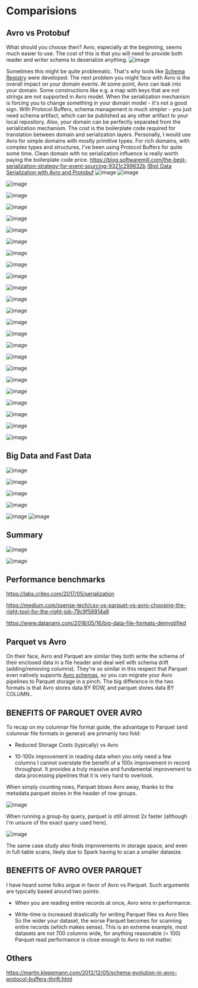 # Comparisions

## Avro vs Protobuf

What should you choose then? Avro, especially at the beginning, seems much easier to use. The cost of this is that you will need to provide both reader and writer schema to deserialize anything.
![image](media/Comparisions-image1.png)

Sometimes this might be quite problematic. That's why tools like [Schema Registry](https://www.confluent.io/confluent-schema-registry/) were developed.
The next problem you might face with Avro is the overall impact on your domain events. At some point, Avro can leak into your domain. Some constructions like e.g. a map with keys that are not strings are not supported in Avro model. When the serialization mechanism is forcing you to change something in your domain model - it's not a good sign.
With Protocol Buffers, schema management is much simpler - you just need schema artifact, which can be published as any other artifact to your local repository. Also, your domain can be perfectly separated from the serialization mechanism. The cost is the boilerplate code required for translation between domain and serialization layers.
Personally, I would use Avro for simple domains with mostly primitive types. For rich domains, with complex types and structures, I've been using Protocol Buffers for quite some time. Clean domain with no serialization influence is really worth paying the boilerplate code price.
<https://blog.softwaremill.com/the-best-serialization-strategy-for-event-sourcing-9321c299632b>
[(Big) Data Serialization with Avro and Protobuf](https://www.slideshare.net/gschmutz/big-data-serialization-with-avro-and-protobuf)
![image](media/Comparisions-image2.png)
![image](media/Comparisions-image3.png)

![image](media/Comparisions-image4.png)

![image](media/Comparisions-image5.png)

![image](media/Comparisions-image6.png)

![image](media/Comparisions-image7.png)

![image](media/Comparisions-image8.png)

![image](media/Comparisions-image9.png)

![image](media/Comparisions-image10.png)

![image](media/Comparisions-image11.png)

![image](media/Comparisions-image12.png)

![image](media/Comparisions-image13.png)

![image](media/Comparisions-image14.png)

![image](media/Comparisions-image15.png)

![image](media/Comparisions-image16.png)

![image](media/Comparisions-image17.png)

![image](media/Comparisions-image18.png)

![image](media/Comparisions-image19.png)

![image](media/Comparisions-image20.png)

![image](media/Comparisions-image21.png)

![image](media/Comparisions-image22.png)

![image](media/Comparisions-image23.png)

![image](media/Comparisions-image24.png)

![image](media/Comparisions-image25.png)

![image](media/Comparisions-image26.png)

## Big Data and Fast Data

![image](media/Comparisions-image27.png)

![image](media/Comparisions-image28.png)

![image](media/Comparisions-image29.png)

![image](media/Comparisions-image30.png)

![image](media/Comparisions-image31.png)
![image](media/Comparisions-image32.png)

## Summary

![image](media/Comparisions-image33.png)

![image](media/Comparisions-image34.png)

## Performance benchmarks

<https://labs.criteo.com/2017/05/serialization>

<https://medium.com/ssense-tech/csv-vs-parquet-vs-avro-choosing-the-right-tool-for-the-right-job-79c9f56914a8>

<https://www.datanami.com/2018/05/16/big-data-file-formats-demystified>

## Parquet vs Avro

On their face, Avro and Parquet are similar they both write the schema of their enclosed data in a file header and deal well with schema drift (adding/removing columns). They're so similar in this respect that Parquet even natively supports [Avro schemas](https://github.com/apache/parquet-mr#avro), so you can migrate your Avro pipelines to Parquet storage in a pinch.
The big difference in the two formats is that Avro stores data BY ROW, and parquet stores data BY COLUMN..

## BENEFITS OF PARQUET OVER AVRO

To recap on my columnar file format guide, the advantage to Parquet (and columnar file formats in general) are primarily two fold:

- Reduced Storage Costs (typically) vs Avro

- 10-100x improvement in reading data when you only need a few columns
I cannot overstate the benefit of a 100x improvement in record throughput. It provides a truly massive and fundamental improvement to data processing pipelines that it is very hard to overlook.

When simply counting rows, Parquet blows Avro away, thanks to the metadata parquet stores in the header of row groups.

![image](media/Comparisions-image35.png)

When running a group-by query, parquet is still almost 2x faster (although I'm unsure of the exact query used here).

![image](media/Comparisions-image36.png)

The same case study also finds improvements in storage space, and even in full-table scans, likely due to Spark having to scan a smaller datasize.

## BENEFITS OF AVRO OVER PARQUET

I have heard some folks argue in favor of Avro vs Parquet. Such arguments are typically based around two points:

- When you are reading entire records at once, Avro wins in performance.

- Write-time is increased drastically for writing Parquet files vs Avro files
So the wider your dataset, the worse Parquet becomes for scanning entire records (which makes sense). This is an extreme example, most datasets are not 700 columns wide, for anything reasonable (< 100) Parquet read performance is close enough to Avro to not matter.

## Others

<https://martin.kleppmann.com/2012/12/05/schema-evolution-in-avro-protocol-buffers-thrift.html>
